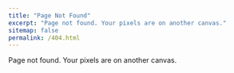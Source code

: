 ```yaml
---
title: "Page Not Found"
excerpt: "Page not found. Your pixels are on another canvas."
sitemap: false
permalink: /404.html
---
```


Page not found. Your pixels are on another canvas.

<script type="text/javascript">
  var GOOG_FIXURL_LANG = 'en';
  var GOOG_FIXURL_SITE = '{{ site.url }}'
</script>
<script type="text/javascript"
  src="//linkhelp.clients.google.com/tbproxy/lh/wm/fixurl.js">
</script>
